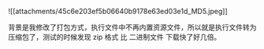 ![[attachments/45c6e203ef5b06640b9178e63ed03e1d_MD5.jpeg]]

背景是我修改了打包方式，执行文件中不再内置资源文件，所以就是执行文件转为压缩包了，测试的时候发现 zip 格式 比 二进制文件 下载快了好几倍。

